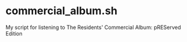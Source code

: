 # commercial_album.sh
My script for listening to The Residents' Commercial Album: pREServed Edition
